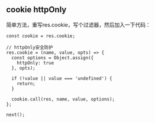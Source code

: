## cookie httpOnly

简单方法，重写res.cookie，写个过滤器，然后加入一下代码：

```
const cookie = res.cookie;

// httpOnly安全防护
res.cookie = (name, value, opts) => {
  const options = Object.assign({
    httpOnly: true
  }, opts);

  if (!value || value === 'undefined') {
    return;
  }

  cookie.call(res, name, value, options);
};

next();
```



